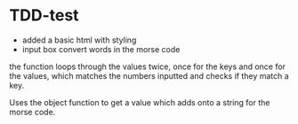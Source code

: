 # TDD-test



- added a basic html with styling
- input box convert words in the morse code


the function loops through the values twice, once for the keys and once for the values, which matches the numbers inputted and checks if they match a key.

Uses the object function to get a value which adds onto a string for the morse code.


